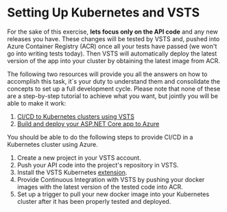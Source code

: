 # Setting Up Kubernetes and VSTS

For the sake of this exercise, **lets focus only on the API code** and any new releases you have. These changes will be tested by VSTS and, pushed into Azure Container Registry (ACR) once all your tests have passed (we won't go into writing tests today). Then VSTS will automatically deploy the latest version of the app into your cluster by obtaining the latest image from ACR.

The following two resources will provide you all the answers on how to accomplish this task, it´s your duty to understand them and consolidate the concepts to set up a full development cycle. Please note that none of these are a step-by-step tutorial to achieve what you want, but jointly you will be able to make it work:

1. [CI/CD to Kubernetes clusters using VSTS](https://github.com/dtzar/blog/tree/master/CD-Kubernetes-VSTS)
2. [Build and deploy your ASP.NET Core app to Azure](https://www.visualstudio.com/en-us/docs/build/apps/aspnet/aspnetcore-to-azure#enable-continuous-integration-ci)

You should be able to do the following steps to provide CI/CD in a Kubernetes cluster using Azure.

1. Create a new project in your VSTS account.
2. Push your API code into the project's repository in VSTS.
3. Install the VSTS Kubernetes [extension](https://marketplace.visualstudio.com/items?itemName=tsuyoshiushio.k8s-endpoint).
4. Provide Continuous Integration with VSTS by pushing your docker images with the latest version of the tested code into ACR.
5. Set up a trigger to pull your new docker image into your Kubernetes cluster after it has been properly tested and deployed.

[414]: /stories/4/414_Docker.md
[415]: /stories/4/415_Kubernetes.md
[421]: /stories/4/421_SetupVSTS.md